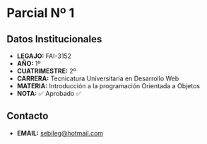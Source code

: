 # Parcial Nº 1
## Datos Institucionales
- **LEGAJO:** FAI-3152
- **AÑO:** 1º
- **CUATRIMESTRE:** 2º
- **CARRERA:** Tecnicatura Universitaria en Desarrollo Web
- **MATERIA:** Introducción a la programación Orientada a Objetos
- **NOTA:** :white_check_mark: Aprobado :white_check_mark:
## Contacto
- **EMAIL:** sebileg@hotmail.com
